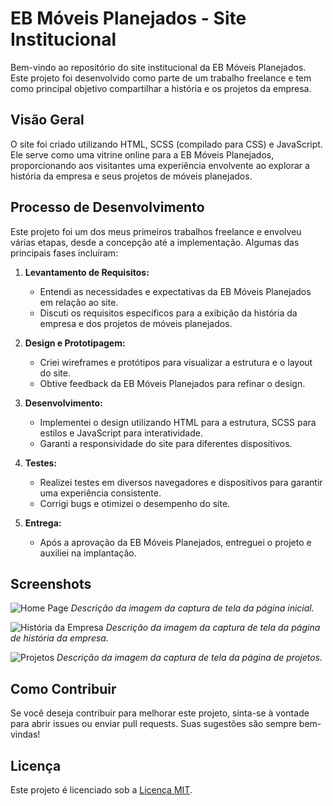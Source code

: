 # EB Móveis Planejados - Site Institucional

Bem-vindo ao repositório do site institucional da EB Móveis Planejados. Este projeto foi desenvolvido como parte de um trabalho freelance e tem como principal objetivo compartilhar a história e os projetos da empresa.

## Visão Geral

O site foi criado utilizando HTML, SCSS (compilado para CSS) e JavaScript. Ele serve como uma vitrine online para a EB Móveis Planejados, proporcionando aos visitantes uma experiência envolvente ao explorar a história da empresa e seus projetos de móveis planejados.

## Processo de Desenvolvimento

Este projeto foi um dos meus primeiros trabalhos freelance e envolveu várias etapas, desde a concepção até a implementação. Algumas das principais fases incluíram:

1. **Levantamento de Requisitos:**
   - Entendi as necessidades e expectativas da EB Móveis Planejados em relação ao site.
   - Discuti os requisitos específicos para a exibição da história da empresa e dos projetos de móveis planejados.

2. **Design e Prototipagem:**
   - Criei wireframes e protótipos para visualizar a estrutura e o layout do site.
   - Obtive feedback da EB Móveis Planejados para refinar o design.

3. **Desenvolvimento:**
   - Implementei o design utilizando HTML para a estrutura, SCSS para estilos e JavaScript para interatividade.
   - Garanti a responsividade do site para diferentes dispositivos.

4. **Testes:**
   - Realizei testes em diversos navegadores e dispositivos para garantir uma experiência consistente.
   - Corrigi bugs e otimizei o desempenho do site.

5. **Entrega:**
   - Após a aprovação da EB Móveis Planejados, entreguei o projeto e auxiliei na implantação.

## Screenshots

![Home Page](screenshots/home.png)
*Descrição da imagem da captura de tela da página inicial.*

![História da Empresa](screenshots/historia.png)
*Descrição da imagem da captura de tela da página de história da empresa.*

![Projetos](screenshots/projetos.png)
*Descrição da imagem da captura de tela da página de projetos.*

## Como Contribuir

Se você deseja contribuir para melhorar este projeto, sinta-se à vontade para abrir issues ou enviar pull requests. Suas sugestões são sempre bem-vindas!

## Licença

Este projeto é licenciado sob a [Licença MIT](LICENSE).
